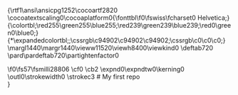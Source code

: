 {\rtf1\ansi\ansicpg1252\cocoartf2820
\cocoatextscaling0\cocoaplatform0{\fonttbl\f0\fswiss\fcharset0 Helvetica;}
{\colortbl;\red255\green255\blue255;\red239\green239\blue239;\red0\green0\blue0;}
{\*\expandedcolortbl;;\cssrgb\c94902\c94902\c94902;\cssrgb\c0\c0\c0;}
\margl1440\margr1440\vieww11520\viewh8400\viewkind0
\deftab720
\pard\pardeftab720\partightenfactor0

\f0\fs57\fsmilli28806 \cf0 \cb2 \expnd0\expndtw0\kerning0
\outl0\strokewidth0 \strokec3 # My first repo\
}